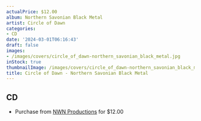 ```yaml
---
actualPrice: $12.00
album: Northern Savonian Black Metal
artist: Circle of Dawn
categories:
- CD
date: '2024-03-01T06:16:43'
draft: false
images:
- /images/covers/circle_of_dawn-northern_savonian_black_metal.jpg
inStock: true
thumbnailImage: /images/covers/circle_of_dawn-northern_savonian_black_metal-thumb.jpg
title: Circle of Dawn - Northern Savonian Black Metal
---
```


## CD
* Purchase from [NWN Productions](http://shop.nwnprod.com/index.php?route=product/product&path=93&product_id=45075&sort=pd.name&order=ASC) for $12.00

